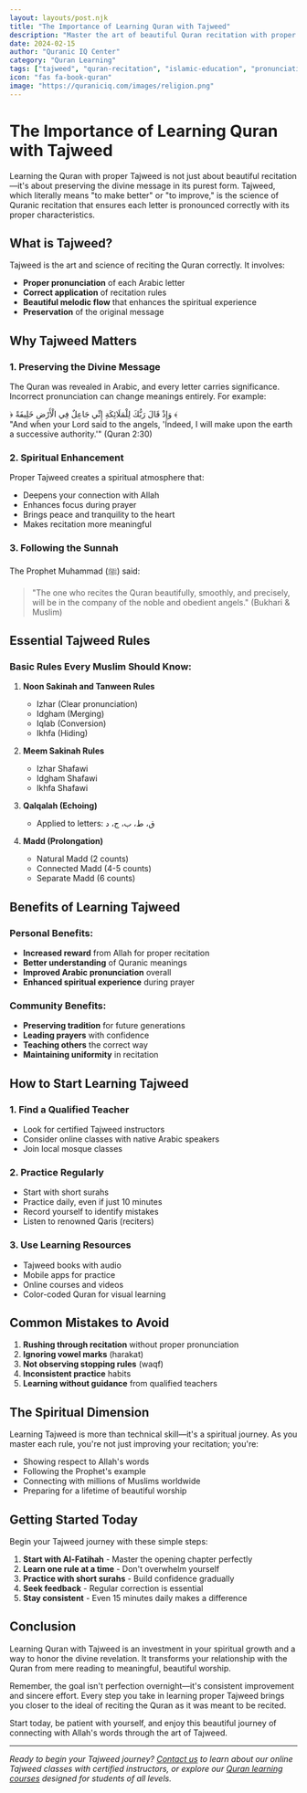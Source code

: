 ```yaml
---
layout: layouts/post.njk
title: "The Importance of Learning Quran with Tajweed"
description: "Master the art of beautiful Quran recitation with proper Tajweed rules. Learn why correct pronunciation preserves the divine message and enhances spiritual connection."
date: 2024-02-15
author: "Quranic IQ Center"
category: "Quran Learning"
tags: ["tajweed", "quran-recitation", "islamic-education", "pronunciation"]
icon: "fas fa-book-quran"
image: "https://quraniciq.com/images/religion.png"
---
```


# The Importance of Learning Quran with Tajweed

Learning the Quran with proper Tajweed is not just about beautiful recitation—it's about preserving the divine message in its purest form. Tajweed, which literally means "to make better" or "to improve," is the science of Quranic recitation that ensures each letter is pronounced correctly with its proper characteristics.

## What is Tajweed?

Tajweed is the art and science of reciting the Quran correctly. It involves:

- **Proper pronunciation** of each Arabic letter
- **Correct application** of recitation rules
- **Beautiful melodic flow** that enhances the spiritual experience
- **Preservation** of the original message

## Why Tajweed Matters

### 1. Preserving the Divine Message

The Quran was revealed in Arabic, and every letter carries significance. Incorrect pronunciation can change meanings entirely. For example:

<div class="quran-verse">
﴿ وَإِذْ قَالَ رَبُّكَ لِلْمَلَائِكَةِ إِنِّي جَاعِلٌ فِي الْأَرْضِ خَلِيفَةً ﴾
</div>

<div class="verse-translation">
"And when your Lord said to the angels, 'Indeed, I will make upon the earth a successive authority.'" (Quran 2:30)
</div>

### 2. Spiritual Enhancement

Proper Tajweed creates a spiritual atmosphere that:
- Deepens your connection with Allah
- Enhances focus during prayer
- Brings peace and tranquility to the heart
- Makes recitation more meaningful

### 3. Following the Sunnah

The Prophet Muhammad (ﷺ) said:

> "The one who recites the Quran beautifully, smoothly, and precisely, will be in the company of the noble and obedient angels." (Bukhari & Muslim)

## Essential Tajweed Rules

### Basic Rules Every Muslim Should Know:

1. **Noon Sakinah and Tanween Rules**
   - Izhar (Clear pronunciation)
   - Idgham (Merging)
   - Iqlab (Conversion)
   - Ikhfa (Hiding)

2. **Meem Sakinah Rules**
   - Izhar Shafawi
   - Idgham Shafawi
   - Ikhfa Shafawi

3. **Qalqalah (Echoing)**
   - Applied to letters: ق، ط، ب، ج، د

4. **Madd (Prolongation)**
   - Natural Madd (2 counts)
   - Connected Madd (4-5 counts)
   - Separate Madd (6 counts)

## Benefits of Learning Tajweed

### Personal Benefits:
- **Increased reward** from Allah for proper recitation
- **Better understanding** of Quranic meanings
- **Improved Arabic pronunciation** overall
- **Enhanced spiritual experience** during prayer

### Community Benefits:
- **Preserving tradition** for future generations
- **Leading prayers** with confidence
- **Teaching others** the correct way
- **Maintaining uniformity** in recitation

## How to Start Learning Tajweed

### 1. Find a Qualified Teacher
- Look for certified Tajweed instructors
- Consider online classes with native Arabic speakers
- Join local mosque classes

### 2. Practice Regularly
- Start with short surahs
- Practice daily, even if just 10 minutes
- Record yourself to identify mistakes
- Listen to renowned Qaris (reciters)

### 3. Use Learning Resources
- Tajweed books with audio
- Mobile apps for practice
- Online courses and videos
- Color-coded Quran for visual learning

## Common Mistakes to Avoid

1. **Rushing through recitation** without proper pronunciation
2. **Ignoring vowel marks** (harakat)
3. **Not observing stopping rules** (waqf)
4. **Inconsistent practice** habits
5. **Learning without guidance** from qualified teachers

## The Spiritual Dimension

Learning Tajweed is more than technical skill—it's a spiritual journey. As you master each rule, you're not just improving your recitation; you're:

- Showing respect to Allah's words
- Following the Prophet's example
- Connecting with millions of Muslims worldwide
- Preparing for a lifetime of beautiful worship

## Getting Started Today

Begin your Tajweed journey with these simple steps:

1. **Start with Al-Fatihah** - Master the opening chapter perfectly
2. **Learn one rule at a time** - Don't overwhelm yourself
3. **Practice with short surahs** - Build confidence gradually
4. **Seek feedback** - Regular correction is essential
5. **Stay consistent** - Even 15 minutes daily makes a difference

## Conclusion

Learning Quran with Tajweed is an investment in your spiritual growth and a way to honor the divine revelation. It transforms your relationship with the Quran from mere reading to meaningful, beautiful worship.

Remember, the goal isn't perfection overnight—it's consistent improvement and sincere effort. Every step you take in learning proper Tajweed brings you closer to the ideal of reciting the Quran as it was meant to be recited.

Start today, be patient with yourself, and enjoy this beautiful journey of connecting with Allah's words through the art of Tajweed.

---

*Ready to begin your Tajweed journey? [Contact us](/contact) to learn about our online Tajweed classes with certified instructors, or explore our [Quran learning courses](/courses) designed for students of all levels.*